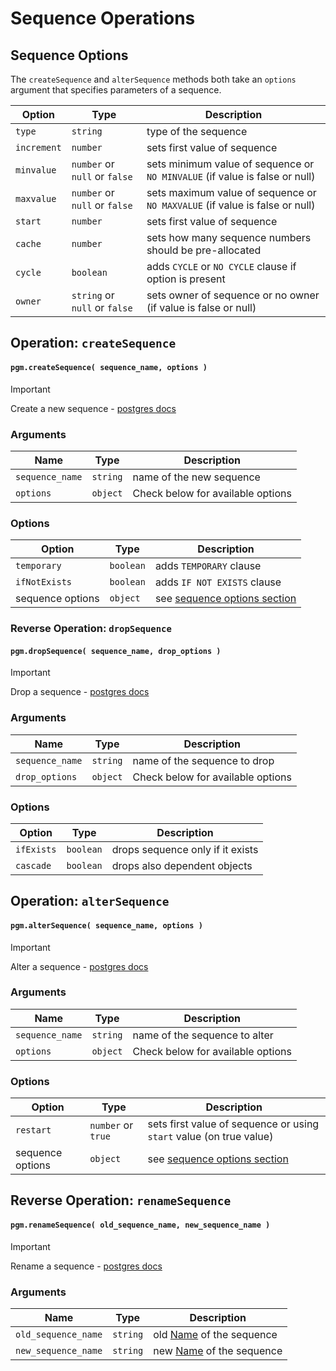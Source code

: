 # Sequence Operations

## Sequence Options

The `createSequence` and `alterSequence` methods both take an `options` argument that specifies parameters of a
sequence.

| Option      | Type                          | Description                                                                 |
| ----------- | ----------------------------- | --------------------------------------------------------------------------- |
| `type`      | `string`                      | type of the sequence                                                        |
| `increment` | `number`                      | sets first value of sequence                                                |
| `minvalue`  | `number` or `null` or `false` | sets minimum value of sequence or `NO MINVALUE` (if value is false or null) |
| `maxvalue`  | `number` or `null` or `false` | sets maximum value of sequence or `NO MAXVALUE` (if value is false or null) |
| `start`     | `number`                      | sets first value of sequence                                                |
| `cache`     | `number`                      | sets how many sequence numbers should be pre-allocated                      |
| `cycle`     | `boolean`                     | adds `CYCLE` or `NO CYCLE` clause if option is present                      |
| `owner`     | `string` or `null` or `false` | sets owner of sequence or no owner (if value is false or null)              |

## Operation: `createSequence`

#### `pgm.createSequence( sequence_name, options )`

> [!IMPORTANT]
> Create a new sequence - [postgres docs](https://www.postgresql.org/docs/current/static/sql-createsequence.html)

### Arguments

| Name            | Type     | Description                       |
| --------------- | -------- | --------------------------------- |
| `sequence_name` | `string` | name of the new sequence          |
| `options`       | `object` | Check below for available options |

### Options

| Option           | Type      | Description                                       |
| ---------------- | --------- | ------------------------------------------------- |
| `temporary`      | `boolean` | adds `TEMPORARY` clause                           |
| `ifNotExists`    | `boolean` | adds `IF NOT EXISTS` clause                       |
| sequence options | `object`  | see [sequence options section](#sequence-options) |

### Reverse Operation: `dropSequence`

#### `pgm.dropSequence( sequence_name, drop_options )`

> [!IMPORTANT]
> Drop a sequence - [postgres docs](http://www.postgresql.org/docs/current/static/sql-dropsequence.html)

### Arguments

| Name            | Type     | Description                       |
| --------------- | -------- | --------------------------------- |
| `sequence_name` | `string` | name of the sequence to drop      |
| `drop_options`  | `object` | Check below for available options |

### Options

| Option     | Type      | Description                      |
| ---------- | --------- | -------------------------------- |
| `ifExists` | `boolean` | drops sequence only if it exists |
| `cascade`  | `boolean` | drops also dependent objects     |

## Operation: `alterSequence`

#### `pgm.alterSequence( sequence_name, options )`

> [!IMPORTANT]
> Alter a sequence - [postgres docs](https://www.postgresql.org/docs/current/static/sql-altersequence.html)

### Arguments

| Name            | Type     | Description                       |
| --------------- | -------- | --------------------------------- |
| `sequence_name` | `string` | name of the sequence to alter     |
| `options`       | `object` | Check below for available options |

### Options

| Option           | Type               | Description                                                         |
| ---------------- | ------------------ | ------------------------------------------------------------------- |
| `restart`        | `number` or `true` | sets first value of sequence or using `start` value (on true value) |
| sequence options | `object`           | see [sequence options section](#sequence-options)                   |

## Reverse Operation: `renameSequence`

#### `pgm.renameSequence( old_sequence_name, new_sequence_name )`

> [!IMPORTANT]
> Rename a sequence - [postgres docs](http://www.postgresql.org/docs/current/static/sql-altersequence.html)

### Arguments

| Name                | Type     | Description                                   |
| ------------------- | -------- | --------------------------------------------- |
| `old_sequence_name` | `string` | old [Name](/migrations/#type) of the sequence |
| `new_sequence_name` | `string` | new [Name](/migrations/#type) of the sequence |
